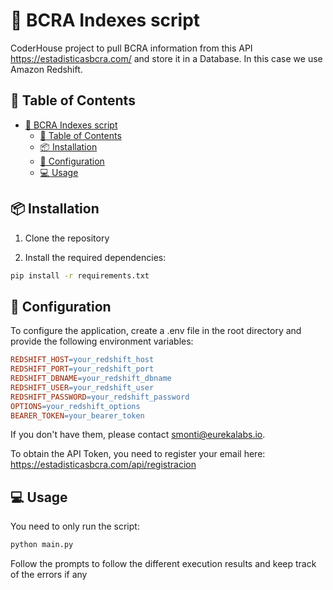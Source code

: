 # :rocket: BCRA Indexes script

CoderHouse project to pull BCRA information from this API https://estadisticasbcra.com/ and store it in a Database. In this case we use Amazon Redshift.

## :memo: Table of Contents

- [:rocket: BCRA Indexes script](#rocket-bcra-indexes-script)
  - [:memo: Table of Contents](#memo-table-of-contents)
  - [:package: Installation](#package-installation)
  - [:wrench: Configuration](#wrench-configuration)
  - [:computer: Usage](#computer-usage)

## :package: Installation 

1. Clone the repository

2. Install the required dependencies:
```bash
pip install -r requirements.txt
```
## :wrench: Configuration

To configure the application, create a .env file in the root directory and provide the following environment variables:

```makefile
REDSHIFT_HOST=your_redshift_host
REDSHIFT_PORT=your_redshift_port
REDSHIFT_DBNAME=your_redshift_dbname
REDSHIFT_USER=your_redshift_user
REDSHIFT_PASSWORD=your_redshift_password
OPTIONS=your_redshift_options
BEARER_TOKEN=your_bearer_token
```
If you don't have them, please contact smonti@eurekalabs.io.

To obtain the API Token, you need to register your email here: https://estadisticasbcra.com/api/registracion

## :computer: Usage

You need to only run the script:

```bash
python main.py
```
Follow the prompts to follow the different execution results and keep track of the errors if any